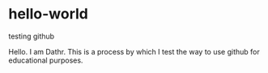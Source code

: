 # hello-world
testing github

Hello. I am Dathr.
This is a process by which I test the way to use github for educational purposes.
